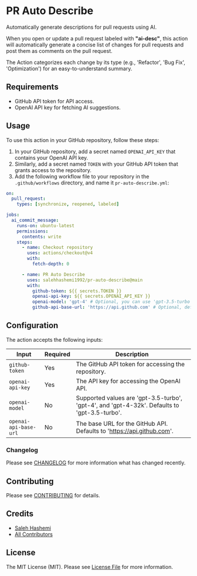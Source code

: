 # PR Auto Describe
Automatically generate descriptions for pull requests using AI.

When you open or update a pull request labeled with **"ai-desc"**, this action will automatically generate a concise list of changes for pull requests and post them as comments on the pull request.

The Action categorizes each change by its type (e.g., 'Refactor', 'Bug Fix', 'Optimization') for an easy-to-understand summary.

## Requirements
* GitHub API token for API access.
* OpenAI API key for fetching AI suggestions.

## Usage
To use this action in your GitHub repository, follow these steps:

1. In your GitHub repository, add a secret named `OPENAI_API_KEY` that contains your OpenAI API key.
2. Similarly, add a secret named `TOKEN` with your GitHub API token that grants access to the repository.
3. Add the following workflow file to your repository in the `.github/workflows` directory, and name it `pr-auto-describe.yml`:

```yaml
on:
  pull_request:
    types: [synchronize, reopened, labeled]

jobs:
  ai_commit_message:
    runs-on: ubuntu-latest
    permissions:
      contents: write
    steps:
      - name: Checkout repository
        uses: actions/checkout@v4
        with:
          fetch-depth: 0

      - name: PR Auto Describe
        uses: salehhashemi1992/pr-auto-describe@main
        with:
          github-token: ${{ secrets.TOKEN }}
          openai-api-key: ${{ secrets.OPENAI_API_KEY }}
          openai-model: 'gpt-4' # Optional, you can use 'gpt-3.5-turbo' or 'gpt-4-32k' as well.
          github-api-base-url: 'https://api.github.com' # Optional, defaults to 'https://api.github.com'
```

## Configuration

The action accepts the following inputs:

| Input          | Required | Description |
|----------------|-|-|
| `github-token`   | Yes | The GitHub API token for accessing the repository. |
| `openai-api-key` | Yes | The API key for accessing the OpenAI API. |
| `openai-model`   | No | Supported values are 'gpt-3.5-turbo', 'gpt-4', and 'gpt-4-32k'. Defaults to 'gpt-3.5-turbo'.|
| `openai-api-base-url`   | No | The base URL for the GitHub API. Defaults to 'https://api.github.com'.|

### Changelog

Please see [CHANGELOG](CHANGELOG.md) for more information what has changed recently.

## Contributing

Please see [CONTRIBUTING](CONTRIBUTING.md) for details.

## Credits

-   [Saleh Hashemi](https://github.com/salehhashemi1992)
-   [All Contributors](../../contributors)

## License

The MIT License (MIT). Please see [License File](LICENSE) for more information.